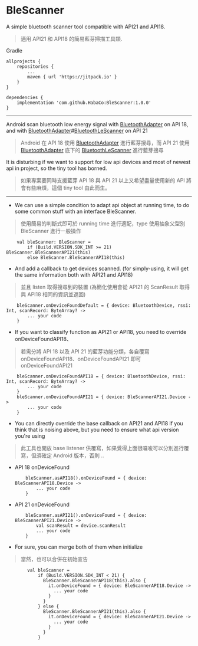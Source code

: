 # BleScanner

A simple bluetooth scanner tool compatible with API21 and API18.
> 適用 API21 和 API18 的簡易藍芽掃描工具類.

Gradle
    
    allprojects {
        repositories {
            ...
            maven { url 'https://jitpack.io' }
        }
    }
    
    dependencies {
        implementation 'com.github.HabaCo:BleScanner:1.0.0'
    }
    
* * *
Android scan bluetooth low energy signal with [BluetoothAdapter](https://developer.android.com/reference/android/bluetooth/BluetoothAdapter) on API 18, and with [BluetoothAdapter](https://developer.android.com/reference/android/bluetooth/BluetoothAdapter)#[BluetoothLeScanner](https://developer.android.com/reference/android/bluetooth/le/BluetoothLeScanner) on API 21
> Android 在 API 18 使用 [BluetoothAdapter](https://developer.android.com/reference/android/bluetooth/BluetoothAdapter) 進行藍芽搜尋，而 API 21 使用 [BluetoothAdapter](https://developer.android.com/reference/android/bluetooth/BluetoothAdapter) 底下的 [BluetoothLeScanner](https://developer.android.com/reference/android/bluetooth/le/BluetoothLeScanner) 進行藍芽搜尋

It is disturbing if we want to support for low api devices and most of newest api in project, so the tiny tool has borned.
> 如果專案要同時支援藍芽 API 18 與 API 21 以上又希望盡量使用新的 API 將會有些麻煩，這個 tiny tool 由此而生。

- - -
*   We can use a simple condition to adapt api object at running time, to do some common stuff with an interface BleScanner.
>   使用簡易的判斷式即可於 running time 進行適配，type 使用抽象父型別 BleScanner 進行一般操作

        val bleScanner: BleScanner =
            if (Build.VERSION.SDK_INT >= 21) BleScanner.BleScannerAPI21(this)
            else BleScanner.BleScannerAPI18(this)

*   And add a callback to get devices scanned. (for simply-using, it will get the same information both with API21 and API18)
>   並且 listen 取得搜尋到的裝置 (為簡化使用會從 API21 的 ScanResult 取得與 API18 相同的資訊並返回)

        bleScanner.onDeviceFoundDefault = { device: BluetoothDevice, rssi: Int, scanRecord: ByteArray? ->
            ... your code
        }

*   If you want to classify function as API21 or API18, you need to override onDeviceFoundAPI18、
>   若需分將 API 18 以及 API 21 的藍芽功能分類，各自覆寫 onDeviceFoundAPI18、onDeviceFoundAPI21 即可onDeviceFoundAPI21

        bleScanner.onDeviceFoundAPI18 = { device: BluetoothDevice, rssi: Int, scanRecord: ByteArray? ->
            ... your code
        }
        bleScanner.onDeviceFoundAPI21 = { device: BleScannerAPI21.Device ->
            ... your code
        }

*   You can directly override the base callback on API21 and API18 if you think that is noising above, but you need to ensure what api version you're using
>   此工具也開放 base listener 供覆寫，如果覺得上面很囉唆可以分別進行覆寫，但須確定 Android 版本，否則 ..

*   API 18 onDeviceFound

            bleScanner.asAPI18().onDeviceFound = { device: BleScannerAPI18.Device ->
                ... your code
            }
    
*   API 21 onDeviceFound

            bleScanner.asAPI21().onDeviceFound = { device: BleScannerAPI21.Device ->
                val scanResult = device.scanResult
                ... your code
            }

*   For sure, you can merge both of them when initialize
>   當然，也可以合併在初始宣告

            val bleScanner =
                if (Build.VERSION.SDK_INT < 21) {
                  BleScanner.BleScannerAPI18(this).also {
                    it.onDeviceFound = { device: BleScannerAPI18.Device ->
                      ... your code
                    }
                  }
                } else {
                  BleScanner.BleScannerAPI21(this).also {
                    it.onDeviceFound = { device: BleScannerAPI21.Device ->
                      ... your code
                    }
                  }
                }
